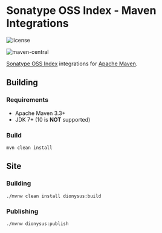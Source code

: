 <!--

    Copyright (c) 2018-present Sonatype, Inc. All rights reserved.

    This program is licensed to you under the Apache License Version 2.0,
    and you may not use this file except in compliance with the Apache License Version 2.0.
    You may obtain a copy of the Apache License Version 2.0 at http://www.apache.org/licenses/LICENSE-2.0.

    Unless required by applicable law or agreed to in writing,
    software distributed under the Apache License Version 2.0 is distributed on an
    "AS IS" BASIS, WITHOUT WARRANTIES OR CONDITIONS OF ANY KIND, either express or implied.
    See the Apache License Version 2.0 for the specific language governing permissions and limitations there under.

-->
# Sonatype OSS Index - Maven Integrations

![license](https://img.shields.io/github/license/sonatype/ossindex-maven.svg)

![maven-central](https://img.shields.io/maven-central/v/org.sonatype.ossindex.maven/ossindex-maven.svg)

[Sonatype OSS Index](https://ossindex.sonatype.org/) integrations for [Apache Maven](https://maven.apache.org/).

## Building

### Requirements

* Apache Maven 3.3+
* JDK 7+ (10 is **NOT** supported)

### Build

    mvn clean install

## Site 

### Building

    ./mvnw clean install dionysus:build
    
### Publishing

    ./mvnw dionysus:publish
